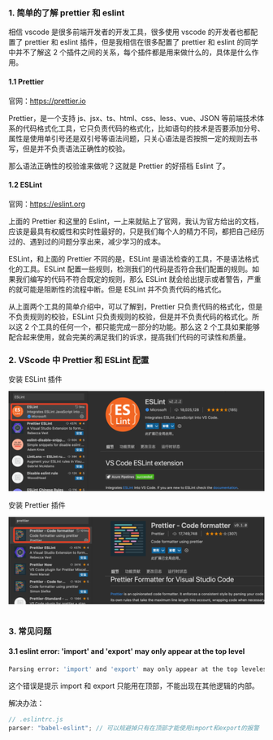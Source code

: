 ### 1. 简单的了解 prettier 和 eslint

相信 vscode 是很多前端开发者的开发工具，很多使用 vscode 的开发者也都配置了 prettier 和 eslint 插件，但是我相信在很多配置了 prettier 和 eslint 的同学中并不了解这 2 个插件之间的关系，每个插件都是用来做什么的，具体是什么作用。

#### 1.1 Prettier

官网：https://prettier.io

Prettier，是一个支持 js、jsx、ts、html、css、less、vue、JSON 等前端技术体系的代码格式化工具，它只负责代码的格式化，比如语句的技术是否要添加分号、属性是使用单引号还是双引号等语法问题，只关心语法是否按照一定的规则去书写，但是并不负责语法正确性的校验。

那么语法正确性的校验谁来做呢？这就是 Prettier 的好搭档 Eslint 了。

#### 1.2 ESLint

官网：https://eslint.org

上面的 Prettier 和这里的 Eslint，一上来就贴上了官网，我认为官方给出的文档，应该是最具有权威性和实时性最好的，只是我们每个人的精力不同，都把自己经历过的、遇到过的问题分享出来，减少学习的成本。

ESLint，和上面的 Prettier 不同的是，ESLint 是语法检查的工具，不是语法格式化的工具。ESLint 配置一些规则，检测我们的代码是否符合我们配置的规则。如果我们编写的代码不符合既定的规则，那么 ESLint 就会给出提示或者警告，严重的就可能是阻断性的流程中断。但是 ESLint 并不负责代码的格式化。

从上面两个工具的简单介绍中，可以了解到，Prettier 只负责代码的格式化，但是不负责规则的校验，ESLint 只负责规则的校验，但是并不负责代码的格式化。所以这 2 个工具的任何一个，都只能完成一部分的功能。那么这 2 个工具如果能够配合起来使用，就会完美的满足我们的诉求，提高我们代码的可读性和质量。

### 2. VScode 中 Prettier 和 ESLint 配置

安装 ESLint 插件

![vscode安装ESLint插件](./images/i10.png)

安装 Prettier 插件

![vscode安装Prettier插件](./images/i11.png)

```js

```

### 3. 常见问题

#### 3.1 eslint error: 'import' and 'export' may only appear at the top level

```bash
Parsing error: 'import' and 'export' may only appear at the top leveleslint
```

这个错误是提示 import 和 export 只能用在顶部，不能出现在其他逻辑的内部。

解决办法：

```js
// .eslintrc.js
parser: "babel-eslint"; // 可以规避掉只有在顶部才能使用import和export的报警
```
